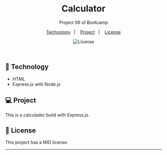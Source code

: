 <h1 align="center"> Calculator </h1>

<p align="center">
Project 06 of Bootcamp
</p>

<p align="center">
  <a href="#-tecnologias">Technology</a>&nbsp;&nbsp;&nbsp;|&nbsp;&nbsp;&nbsp;
  <a href="#-projeto">Project</a>&nbsp;&nbsp;&nbsp;|&nbsp;&nbsp;&nbsp;  
  <a href="#memo-licença">License</a>
</p>

<p align="center">
  <img alt="License" src="https://img.shields.io/static/v1?label=license&message=MIT&color=49AA26&labelColor=000000">
</p>

<br>

## 🚀 Technology

- HTML
- Express.js with Node.js

## 💻 Project

This is a calculador build with Express.js.

## :memo: License

This project has a MID license.

---
